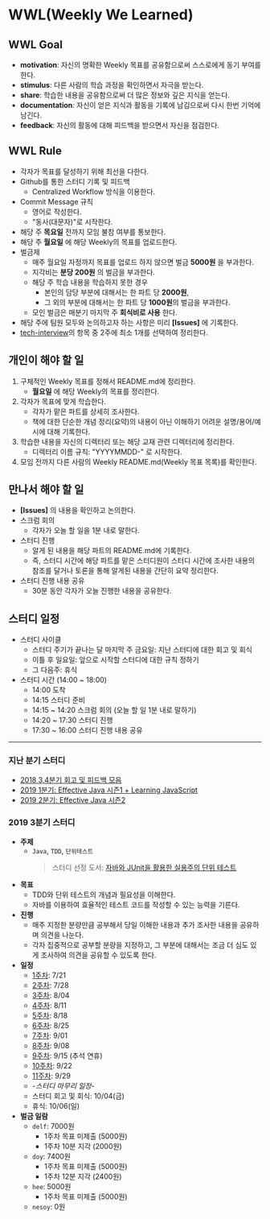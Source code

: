 # WWL(Weekly We Learned)

## WWL Goal
- **motivation**: 자신의 명확한 Weekly 목표를 공유함으로써 스스로에게 동기 부여를 한다.
- **stimulus**: 다른 사람의 학습 과정을 확인하면서 자극을 받는다.
- **share**: 학습한 내용을 공유함으로써 더 많은 정보와 깊은 지식을 얻는다.
- **documentation**: 자신이 얻은 지식과 활동을 기록에 남김으로써 다시 한번 기억에 남긴다.
- **feedback**: 자신의 활동에 대해 피드백을 받으면서 자신을 점검한다.

## WWL Rule
- 각자가 목표를 달성하기 위해 최선을 다한다.
- Github를 통한 스터디 기록 및 피드백
  - Centralized Workflow 방식을 이용한다.
- Commit Message 규칙
  - 영어로 작성한다.
  - "동사(대문자)"로 시작한다.
- 해당 주 **목요일** 전까지 모임 불참 여부를 통보한다.
- 해당 주 **월요일** 에 해당 Weekly의 목표를 업로드한다.
- 벌금제
  - 매주 월요일 자정까지 목표를 업로드 하지 않으면 벌금 **5000원** 을 부과한다.
  - 지각비는 **분당 200원** 의 벌금을 부과한다.
  - 해당 주 학습 내용을 학습하지 못한 경우
    - 본인의 담당 부분에 대해서는 한 파트 당 **2000원**,
    - 그 외의 부분에 대해서는 한 파트 당 **1000원**의 벌금을 부과한다.
  - 모인 벌금은 매분기 마지막 주 **회식비로 사용** 한다.
- 해당 주에 팀원 모두와 논의하고자 하는 사항은 미리 **[Issues]** 에 기록한다.
- [tech-interview](https://github.com/WeareSoft/tech-interview)의 항목 중 2주에 최소 1개를 선택하여 정리한다.

## 개인이 해야 할 일
1. 구체적인 Weekly 목표를 정해서 README.md에 정리한다.
    - **월요일** 에 해당 Weekly의 목표를 정리한다.
2. 각자가 목표에 맞게 학습한다.
    - 각자가 맡은 파트를 상세히 조사한다.
    - 책에 대한 단순한 개념 정리(요약)의 내용이 아닌 이해하기 어려운 설명/용어/예시에 대해 기록한다.
3. 학습한 내용을 자신의 디렉터리 또는 해당 교재 관련 디렉터리에 정리한다.
    - 디렉터리 이름 규칙: "YYYYMMDD-" 로 시작한다.
4. 모임 전까지 다른 사람의 Weekly README.md(Weekly 목표 목록)를 확인한다.

## 만나서 해야 할 일
- **[Issues]** 의 내용을 확인하고 논의한다.
- 스크럼 회의
  - 각자가 오늘 할 일을 1분 내로 말한다.
- 스터디 진행
  - 알게 된 내용을 해당 파트의 README.md에 기록한다.
  - 즉, 스터디 시간에 해당 파트를 맡은 스터디원이 스터디 시간에 조사한 내용의 참조를 달거나 토론을 통해 알게된 내용을 간단히 요약 정리한다.
- 스터디 진행 내용 공유
  - 30분 동안 각자가 오늘 진행한 내용을 공유한다.

## 스터디 일정
- 스터디 사이클
  - 스터디 주기가 끝나는 달 마지막 주 금요일: 지난 스터디에 대한 회고 및 회식
  - 이틀 후 일요일: 앞으로 시작할 스터디에 대한 규칙 정하기
  - 그 다음주: 휴식
- 스터디 시간 (14:00 ~ 18:00)
  - 14:00 도착
  - 14:15 스터디 준비
  - 14:15 ~ 14:20 스크럼 회의 (오늘 할 일 1분 내로 말하기)
  - 14:20 ~ 17:30 스터디 진행
  - 17:30 ~ 16:00 스터디 진행 내용 공유

---
### 지난 분기 스터디
- [2018 3,4분기 회고 및 피드백 모음](/feedback/2018/2018-total-feedback.md)
- [2019 1분기: Effective Java 시즌1 + Learning JavaScript](/feedback/2019/2019-1.md)
- [2019 2분기: Effective Java 시즌2](/feedback/2019/2019-2.md)

### 2019 3분기 스터디
- **주제**
  - `Java`, `TDD`, `단위테스트`
    > 스터디 선정 도서: [자바와 JUnit을 활용한 실용주의 단위 테스트](/UnitTest/README.md)
- **목표**
  - TDD와 단위 테스트의 개념과 필요성을 이해한다.
  - 자바를 이용하여 효율적인 테스트 코드를 작성할 수 있는 능력을 기른다.
- **진행**
  - 매주 지정한 분량만큼 공부해서 당일 이해한 내용과 추가 조사한 내용을 공유하며 의견을 나눈다.
  - 각자 집중적으로 공부할 분량을 지정하고, 그 부분에 대해서는 조금 더 심도 있게 조사하여 의견을 공유할 수 있도록 한다.
- **일정**
  - [1주차](): 7/21
  - [2주차](): 7/28
  - [3주차](): 8/04
  - [4주차](): 8/11
  - [5주차](): 8/18
  - [6주차](): 8/25
  - [7주차](): 9/01
  - [8주차](): 9/08
  - [9주차](): 9/15 (추석 연휴)
  - [10주차](): 9/22
  - [11주차](): 9/29
  - *-스터디 마무리 일정-*
  - 스터디 회고 및 회식: 10/04(금)
  - 휴식: 10/06(일)
- **벌금 일람**
  - `delf`: 7000원
    - 1주차 목표 미제출 (5000원)
    - 1주차 10분 지각 (2000원)
  - `doy`: 7400원
    - 1주차 목표 미제출 (5000원)
    - 1주차 12분 지각 (2400원)
  - `hee`: 5000원
    - 1주차 목표 미제출 (5000원)
  - `nesoy`: 0원

